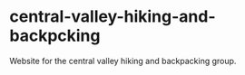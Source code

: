 central-valley-hiking-and-backpcking
====================================

Website for the central valley hiking and backpacking group.
